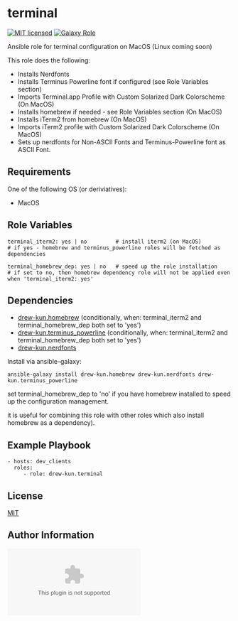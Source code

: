 terminal
=========

[![MIT licensed][mit-badge]][mit-link]
[![Galaxy Role][role-badge]][galaxy-link]

Ansible role for terminal configuration on MacOS (Linux coming soon)

This role does the following:
 - Installs Nerdfonts
 - Installs Terminus Powerline font if configured (see Role Variables section)
 - Imports Terminal.app Profile with Custom Solarized Dark Colorscheme (On MacOS)
 - Installs homebrew if needed - see Role Variables section (On MacOS)
 - Installs iTerm2 from homebrew (On MacOS)
 - Imports iTerm2 profile with Custom Solarized Dark Colorscheme (On MacOS)
 - Sets up nerdfonts for Non-ASCII Fonts and Terminus-Powerline font as ASCII Font.


Requirements
------------

One of the following OS (or deriviatives):
  - MacOS

Role Variables
--------------

    terminal_iterm2: yes | no         # install iterm2 (on MacOS)
    # if yes - homebrew and terminus_powerline roles will be fetched as dependencies

    terminal_homebrew_dep: yes | no   # speed up the role installation
    # if set to no, then homebrew dependency role will not be applied even when 'terminal_iterm2: yes'

Dependencies
------------

 - [drew-kun.homebrew][homebrew-galaxy-link] (conditionally, when: terminal_iterm2 and terminal_homebrew_dep both set to 'yes')
 - [drew-kun.terminus_powerline][terminus_powerline-galaxy-link] (conditionally, when: terminal_iterm2 and terminal_homebrew_dep both set to 'yes')
 - [drew-kun.nerdfonts][nerdfonts-galaxy-link]

Install via ansible-galaxy:

    ansible-galaxy install drew-kun.homebrew drew-kun.nerdfonts drew-kun.terminus_powerline

set terminal_homebrew_dep to 'no' if you have homebrew installed to speed up the configuration management.

it is useful for combining this role with other roles which also install homebrew as a dependency).

Example Playbook
----------------

    - hosts: dev_clients
      roles:
         - role: drew-kun.terminal

License
-------

[MIT][mit-link]

Author Information
------------------

![Andrew Shagayev](drewshg@gmail.com)

[role-badge]: https://img.shields.io/badge/role-drew--kun.mac__terminal-green.svg
[galaxy-link]: https://galaxy.ansible.com/drew-kun/mac_terminal/
[homebrew-galaxy-link]: https://galaxy.ansible.com/drew-kun/homebrew/
[nerdfonts-galaxy-link]: https://galaxy.ansible.com/drew-kun/nerdfonts/
[terminus_powerline-galaxy-link]: https://galaxy.ansible.com/drew-kunterminus_powerline/

[mit-badge]: https://img.shields.io/badge/license-MIT-blue.svg
[mit-link]: https://raw.githubusercontent.com/drew-kun/ansible-terminal/master/LICENSE
[homebrew]: http://brew.sh/
